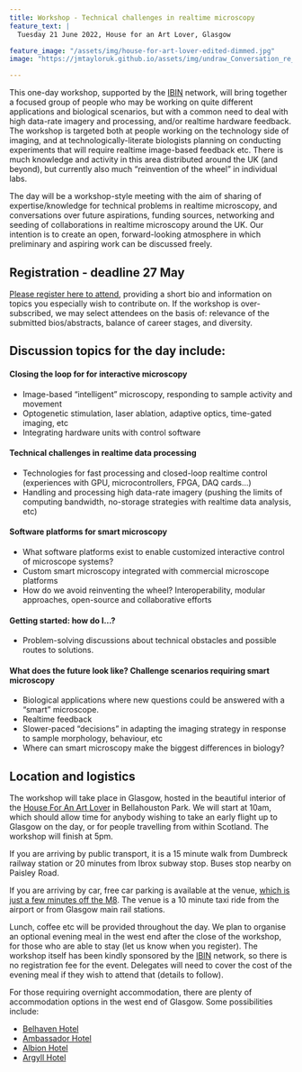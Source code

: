 ```yaml
---
title: Workshop - Technical challenges in realtime microscopy
feature_text: |
  Tuesday 21 June 2022, House for an Art Lover, Glasgow

feature_image: "/assets/img/house-for-art-lover-edited-dimmed.jpg"
image: "https://jmtayloruk.github.io/assets/img/undraw_Conversation_re_c26v.png"

---
```


This one-day workshop, supported by the [IBIN](https://ibin.org.uk) network, will bring together a focused group of people who may be working on quite different applications and biological scenarios, 
but with a common need to deal with high data-rate imagery and processing, and/or realtime hardware feedback. 
The workshop is targeted both at people working on the technology side of imaging, and at technologically-literate biologists planning on conducting experiments that will require realtime image-based feedback etc. There is much knowledge and activity in this area distributed around the UK (and beyond), but currently also much “reinvention of the wheel” in individual labs. 

The day will be a workshop-style meeting with the aim of sharing of expertise/knowledge for technical problems in realtime microscopy, 
and conversations over future aspirations, funding sources, networking and seeding of collaborations in realtime microscopy around the UK. 
Our intention is to create an open, forward-looking atmosphere in which preliminary and aspiring work can be discussed freely.

## Registration - deadline 27 May
[Please register here to attend](https://docs.google.com/forms/d/e/1FAIpQLSdMynu9p_JMXeIE9KfukhRh0b-svsLVUWEp1lhl3wYRWhWX9A/viewform?usp=sf_link), 
providing a short bio and information on topics you especially wish to contribute on.
If the workshop is over-subscribed, we may select attendees on the basis of: relevance of the submitted bios/abstracts, balance of career stages, and diversity.


## Discussion topics for the day include:

#### Closing the loop for for interactive microscopy
- Image-based “intelligent” microscopy, responding to sample activity and movement
- Optogenetic stimulation, laser ablation, adaptive optics, time-gated imaging, etc
- Integrating hardware units with control software

#### Technical challenges in realtime data processing
- Technologies for fast processing and closed-loop realtime control (experiences with GPU, microcontrollers, FPGA, DAQ cards…)
- Handling and processing high data-rate imagery (pushing the limits of computing bandwidth, no-storage strategies with realtime data analysis, etc)

#### Software platforms for smart microscopy
- What software platforms exist to enable customized interactive control of microscope systems?
- Custom smart microscopy integrated with commercial microscope platforms
- How do we avoid reinventing the wheel? Interoperability, modular approaches, open-source and collaborative efforts

#### Getting started: how do I…?
- Problem-solving discussions about technical obstacles and possible routes to solutions.

#### What does the future look like? Challenge scenarios requiring smart microscopy
- Biological applications where new questions could be answered with a “smart” microscope.
- Realtime feedback
- Slower-paced “decisions” in adapting the imaging strategy in response to sample morphology, behaviour, etc
- Where can smart microscopy make the biggest differences in biology?



## Location and logistics
The workshop will take place in Glasgow, hosted in the beautiful interior of the [House For An Art Lover](https://www.houseforanartlover.co.uk/about/what-is-house-for-an-art-lover) in Bellahouston Park. 
We will start at 10am, which should allow time for anybody wishing to take an early flight up to Glasgow on the day, or for people travelling from within Scotland. The workshop will finish at 5pm.

If you are arriving by public transport, it is a 15 minute walk from Dumbreck railway station or 20 minutes from Ibrox subway stop. Buses stop nearby on Paisley Road.

If you are arriving by car, free car parking is available at the venue, [which is just a few minutes off the M8](https://www.houseforanartlover.co.uk/visit/travel-information). The venue is a 10 minute taxi ride from the airport or from Glasgow main rail stations.

Lunch, coffee etc will be provided throughout the day. 
We plan to organise an optional evening meal in the west end after the close of the workshop, for those who are able to stay (let us know when you register). 
The workshop itself has been kindly sponsored by the [IBIN](https://ibin.org.uk) network, so there is no registration fee for the event. 
Delegates will need to cover the cost of the evening meal if they wish to attend that (details to follow).

For those requiring overnight accommodation, there are plenty of accommodation options in the west end of Glasgow. Some possibilities include:
- [Belhaven Hotel](https://www.belhavenhotel.com)
- [Ambassador Hotel](https://glasgowhotelsandapartments.co.uk/home/ambassador-hotel)
- [Albion Hotel](https://glasgowhotelsandapartments.co.uk/home/albion-hotel)
- [Argyll Hotel](http://www.argyllhotelglasgow.co.uk/glasgow-west-end-hotel.htm)

